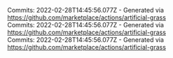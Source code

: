 Commits: 2022-02-28T14:45:56.077Z - Generated via https://github.com/marketplace/actions/artificial-grass
<br>
Commits: 2022-02-28T14:45:56.077Z - Generated via https://github.com/marketplace/actions/artificial-grass
<br>
Commits: 2022-02-28T14:45:56.077Z - Generated via https://github.com/marketplace/actions/artificial-grass
<br>
